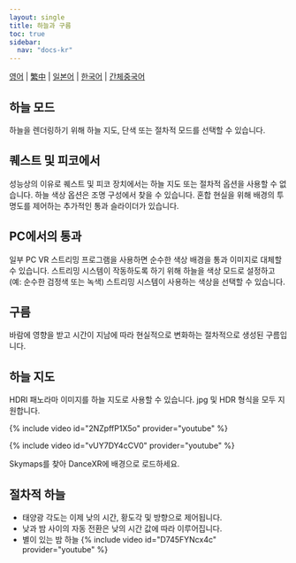 ```yaml
---
layout: single
title: 하늘과 구름
toc: true
sidebar:
  nav: "docs-kr"
---
```

[영어](/dancexr/features/skymap) | [繁中](/tw/dancexr/features/skymap) | [일본어](/jp/dancexr/features/skymap) | [한국어](/kr/dancexr/features/skymap) | [간체중국어](/zh/dancexr/features/skymap)


## 하늘 모드
하늘을 렌더링하기 위해 하늘 지도, 단색 또는 절차적 모드를 선택할 수 있습니다.

## 퀘스트 및 피코에서
성능상의 이유로 퀘스트 및 피코 장치에서는 하늘 지도 또는 절차적 옵션을 사용할 수 없습니다. 하늘 색상 옵션은 조명 구성에서 찾을 수 있습니다. 혼합 현실을 위해 배경의 투명도를 제어하는 추가적인 통과 슬라이더가 있습니다.

## PC에서의 통과
일부 PC VR 스트리밍 프로그램을 사용하면 순수한 색상 배경을 통과 이미지로 대체할 수 있습니다. 스트리밍 시스템이 작동하도록 하기 위해 하늘을 색상 모드로 설정하고 (예: 순수한 검정색 또는 녹색) 스트리밍 시스템이 사용하는 색상을 선택할 수 있습니다.

## 구름
바람에 영향을 받고 시간이 지남에 따라 현실적으로 변화하는 절차적으로 생성된 구름입니다.

## 하늘 지도
HDRI 패노라마 이미지를 하늘 지도로 사용할 수 있습니다. jpg 및 HDR 형식을 모두 지원합니다.

{% include video id="2NZpffP1X5o" provider="youtube" %}

{% include video id="vUY7DY4cCV0" provider="youtube" %}

Skymaps를 찾아 DanceXR에 배경으로 로드하세요.

## 절차적 하늘
* 태양광 각도는 이제 낮의 시간, 황도각 및 방향으로 제어됩니다.
* 낮과 밤 사이의 자동 전환은 낮의 시간 값에 따라 이루어집니다.
* 별이 있는 밤 하늘
{% include video id="D745FYNcx4c" provider="youtube" %}